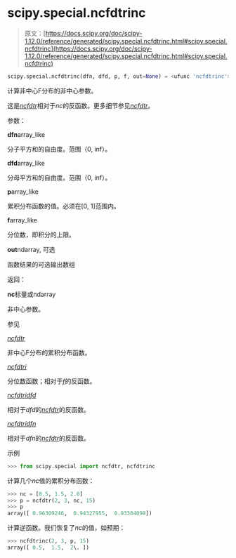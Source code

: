 # scipy.special.ncfdtrinc

> 原文：[https://docs.scipy.org/doc/scipy-1.12.0/reference/generated/scipy.special.ncfdtrinc.html#scipy.special.ncfdtrinc](https://docs.scipy.org/doc/scipy-1.12.0/reference/generated/scipy.special.ncfdtrinc.html#scipy.special.ncfdtrinc)

```py
scipy.special.ncfdtrinc(dfn, dfd, p, f, out=None) = <ufunc 'ncfdtrinc'>
```

计算非中心F分布的非中心参数。

这是[*ncfdtr*](https://docs.scipy.org/doc/scipy-1.12.0/reference/generated/scipy.special.ncfdtr.html#scipy.special.ncfdtr "scipy.special.ncfdtr")相对于*nc*的反函数。更多细节参见[*ncfdtr*](https://docs.scipy.org/doc/scipy-1.12.0/reference/generated/scipy.special.ncfdtr.html#scipy.special.ncfdtr "scipy.special.ncfdtr")。

参数：

**dfn**array_like

分子平方和的自由度。范围（0, inf）。

**dfd**array_like

分母平方和的自由度。范围（0, inf）。

**p**array_like

累积分布函数的值。必须在[0, 1]范围内。

**f**array_like

分位数，即积分的上限。

**out**ndarray, 可选

函数结果的可选输出数组

返回：

**nc**标量或ndarray

非中心参数。

参见

[*ncfdtr*](https://docs.scipy.org/doc/scipy-1.12.0/reference/generated/scipy.special.ncfdtr.html#scipy.special.ncfdtr "scipy.special.ncfdtr")

非中心F分布的累积分布函数。

[*ncfdtri*](https://docs.scipy.org/doc/scipy-1.12.0/reference/generated/scipy.special.ncfdtri.html#scipy.special.ncfdtri "scipy.special.ncfdtri")

分位数函数；相对于[*f*](https://docs.scipy.org/doc/scipy-1.12.0/reference/generated/scipy.special.ncfdtr.html#scipy.special.ncfdtr "scipy.special.ncfdtr")的反函数。

[*ncfdtridfd*](https://docs.scipy.org/doc/scipy-1.12.0/reference/generated/scipy.special.ncfdtridfd.html#scipy.special.ncfdtridfd "scipy.special.ncfdtridfd")

相对于*dfd*的[*ncfdtr*](https://docs.scipy.org/doc/scipy-1.12.0/reference/generated/scipy.special.ncfdtr.html#scipy.special.ncfdtr "scipy.special.ncfdtr")的反函数。

[*ncfdtridfn*](https://docs.scipy.org/doc/scipy-1.12.0/reference/generated/scipy.special.ncfdtridfn.html#scipy.special.ncfdtridfn "scipy.special.ncfdtridfn")

相对于*dfn*的[*ncfdtr*](https://docs.scipy.org/doc/scipy-1.12.0/reference/generated/scipy.special.ncfdtr.html#scipy.special.ncfdtr "scipy.special.ncfdtr")的反函数。

示例

```py
>>> from scipy.special import ncfdtr, ncfdtrinc 
```

计算几个*nc*值的累积分布函数：

```py
>>> nc = [0.5, 1.5, 2.0]
>>> p = ncfdtr(2, 3, nc, 15)
>>> p
array([ 0.96309246,  0.94327955,  0.93304098]) 
```

计算逆函数。我们恢复了*nc*的值，如预期：

```py
>>> ncfdtrinc(2, 3, p, 15)
array([ 0.5,  1.5,  2\. ]) 
```
